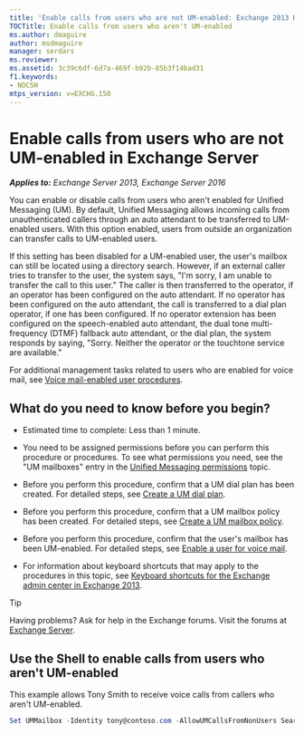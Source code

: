 ```yaml
---
title: 'Enable calls from users who are not UM-enabled: Exchange 2013 Help'
TOCTitle: Enable calls from users who aren't UM-enabled
ms.author: dmaguire
author: msdmaguire
manager: serdars
ms.reviewer:
ms.assetid: 3c39c6df-6d7a-469f-b92b-85b3f14bad31
f1.keywords:
- NOCSH
mtps_version: v=EXCHG.150
---
```


# Enable calls from users who are not UM-enabled in Exchange Server

_**Applies to:** Exchange Server 2013, Exchange Server 2016_

You can enable or disable calls from users who aren't enabled for Unified Messaging (UM). By default, Unified Messaging allows incoming calls from unauthenticated callers through an auto attendant to be transferred to UM-enabled users. With this option enabled, users from outside an organization can transfer calls to UM-enabled users.

If this setting has been disabled for a UM-enabled user, the user's mailbox can still be located using a directory search. However, if an external caller tries to transfer to the user, the system says, "I'm sorry, I am unable to transfer the call to this user." The caller is then transferred to the operator, if an operator has been configured on the auto attendant. If no operator has been configured on the auto attendant, the call is transferred to a dial plan operator, if one has been configured. If no operator extension has been configured on the speech-enabled auto attendant, the dual tone multi-frequency (DTMF) fallback auto attendant, or the dial plan, the system responds by saying, "Sorry. Neither the operator or the touchtone service are available."

For additional management tasks related to users who are enabled for voice mail, see [Voice mail-enabled user procedures](voice-mail-enabled-user-procedures-exchange-2013-help.md).

## What do you need to know before you begin?

- Estimated time to complete: Less than 1 minute.

- You need to be assigned permissions before you can perform this procedure or procedures. To see what permissions you need, see the "UM mailboxes" entry in the [Unified Messaging permissions](unified-messaging-permissions-exchange-2013-help.md) topic.

- Before you perform this procedure, confirm that a UM dial plan has been created. For detailed steps, see [Create a UM dial plan](create-um-dial-plan-exchange-2013-help.md).

- Before you perform this procedure, confirm that a UM mailbox policy has been created. For detailed steps, see [Create a UM mailbox policy](create-um-mailbox-policy-exchange-2013-help.md).

- Before you perform this procedure, confirm that the user's mailbox has been UM-enabled. For detailed steps, see [Enable a user for voice mail](enable-a-user-for-voice-mail-exchange-2013-help.md).

- For information about keyboard shortcuts that may apply to the procedures in this topic, see [Keyboard shortcuts for the Exchange admin center in Exchange 2013](keyboard-shortcuts-in-the-exchange-admin-center-2013-help.md).

> [!TIP]
> Having problems? Ask for help in the Exchange forums. Visit the forums at [Exchange Server](https://social.technet.microsoft.com/forums/office/home?category=exchangeserver).

## Use the Shell to enable calls from users who aren't UM-enabled

This example allows Tony Smith to receive voice calls from callers who aren't UM-enabled.

```powershell
Set UMMailbox -Identity tony@contoso.com -AllowUMCallsFromNonUsers SearchEnabled
```
